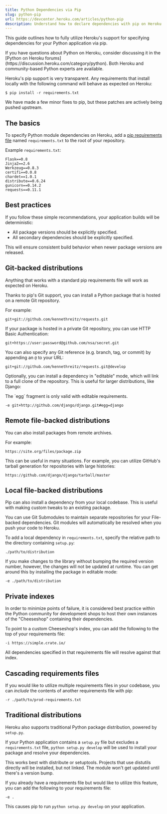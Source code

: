 ```yaml
---
title: Python Dependencies via Pip
slug: python-pip
url: https://devcenter.heroku.com/articles/python-pip
description: Understand how to declare dependencies with pip on Heroku.
---
```


This guide outlines how to fully utilize Heroku's support for specifying dependencies for your Python application via pip.

<div class="note" markdown="1">
If you have questions about Python on Heroku, consider discussing it in the [Python on Heroku forums](https://discussion.heroku.com/category/python). Both Heroku and community-based Python experts are available.
</div>

Heroku's pip support is very transparent. Any requirements that install locally with the following command will behave as expected on Heroku:

	$ pip install -r requirements.txt

We have made a few minor fixes to pip, but these patches are actively being pushed upstream.

## The basics

To specify Python module dependencies on Heroku, add a [pip requirements file](http://www.pip-installer.org/en/latest/requirements.html) named `requirements.txt` to the root of your repository.

Example `requirements.txt`:

    Flask==0.8
    Jinja2==2.6
    Werkzeug==0.8.3
    certifi==0.0.8
    chardet==1.0.1
    distribute==0.6.24
    gunicorn==0.14.2
    requests==0.11.1

## Best practices

If you follow these simple recommendations, your application builds will be deterministic:

- All package versions should be explicitly specified.
- All secondary dependencies should be explicitly specified.

This will ensure consistent build behavior when newer package versions are released.

## Git-backed distributions

Anything that works with a standard pip requirements file will work as expected on Heroku.

Thanks to pip's Git support, you can install a Python package that is hosted on a remote Git repository. 

For example:

	git+git://github.com/kennethreitz/requests.git

If your package is hosted in a private Git repository, you can use HTTP Basic Authentication:

	git+https://user:password@github.com/nsa/secret.git

You can also specify any Git reference (e.g. branch, tag, or commit) by appending an `@` to your URL:

	git+git://github.com/kennethreitz/requests.git@develop

Optionally, you can install a dependency in "editable" mode, which will link to a full clone of the repository. This is useful for larger distributions, like Django:

<div class="callout" markdown="1">
    The `egg` fragment is only valid with editable requirements.
</div>

	-e git+http://github.com/django/django.git#egg=django


	
## Remote file-backed distributions

You can also install packages from remote archives. 

For example:

	https://site.org/files/package.zip

This can be useful in many situations. For example, you can utilize GitHub's tarball generation for repositories with large histories:

	https://github.com/django/django/tarball/master

## Local file-backed distributions

Pip can also install a dependency from your local codebase. This is useful with making custom tweaks to an existing package.

<div class="callout" markdown="1">
    You can use Git Submodules to maintain separate repositories for your File-backed dependencies. Git modules will automatically be resolved when you push your code to Heroku.
</div>

To add a local dependency in `requirements.txt`, specify the relative path to the directory containing `setup.py`:

	./path/to/distribution

If you make changes to the library without bumping the required version number, however, the changes will not be updated at runtime. You can get around this by installing the package in editable mode:

	-e ./path/to/distribution

## Private indexes

In order to minimize points of failure, it is considered best practice within the Python community for development shops to host their own instances of the "Cheeseshop" containing their dependencies.

To point to a custom Cheeseshop's index, you can add the following to the top of your requirements file:

	-i https://simple.crate.io/

All dependencies specified in that requirements file will resolve against that index.

## Cascading requirements files

If you would like to utilize multiple requirements files in your codebase, you can *include* the contents of another requirements file with pip:

	-r ./path/to/prod-requirements.txt

## Traditional distributions

Heroku also supports traditional Python package distribution, powered by  `setup.py`.

If your Python application contains a `setup.py` file but excludes a `requirements.txt` file, `python setup.py develop` will be used to install your package and resolve your dependencies.

<div class="callout" markdown="1">
    This works best with distribute or setuptools. Projects that use distutils directly will be installed, but not linked. The module won't get updated until there's a version bump.
</div>

If you already have a requirements file but would like to utilize this feature, you can add the following to your requirements file:

	-e . 

This causes pip to run `python setup.py develop` on your application.

<script type="text/javascript">
  var _gauges = _gauges || [];
  (function() {
    var t   = document.createElement('script');
    t.type  = 'text/javascript';
    t.async = true;
    t.id    = 'gauges-tracker';
    t.setAttribute('data-site-id', '4ef21894f5a1f53a72000009');
    t.src = '//secure.gaug.es/track.js';
    var s = document.getElementsByTagName('script')[0];
    s.parentNode.insertBefore(t, s);
  })();
</script>
